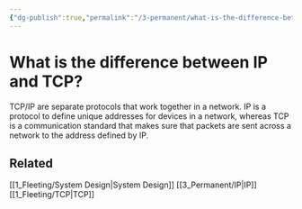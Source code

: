 ```yaml
---
{"dg-publish":true,"permalink":"/3-permanent/what-is-the-difference-between-ip-and-tcp/","tags":["code/system_design"],"created":"2023-09-08T07:01:06.507-05:00","updated":"2023-09-08T07:04:27.854-05:00"}
---
```


# What is the difference between IP and TCP?
TCP/IP are separate protocols that work together in a network. IP is a protocol to define unique addresses for devices in a network, whereas TCP is a communication standard that makes sure that packets are sent across a network to the address defined by IP.
## Related
[[1_Fleeting/System Design\|System Design]]
[[3_Permanent/IP\|IP]]
[[1_Fleeting/TCP\|TCP]]